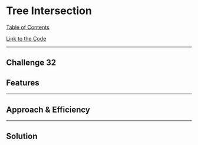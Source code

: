 # Tree Intersection

[Table of Contents](../../../README.md)

[Link to the Code](./tree-intersection.js)

---

## Challenge 32



## Features


---

## Approach & Efficiency



---

## Solution

<!-- ![whiteboard}](../../../assets/repeated_word.png); -->
